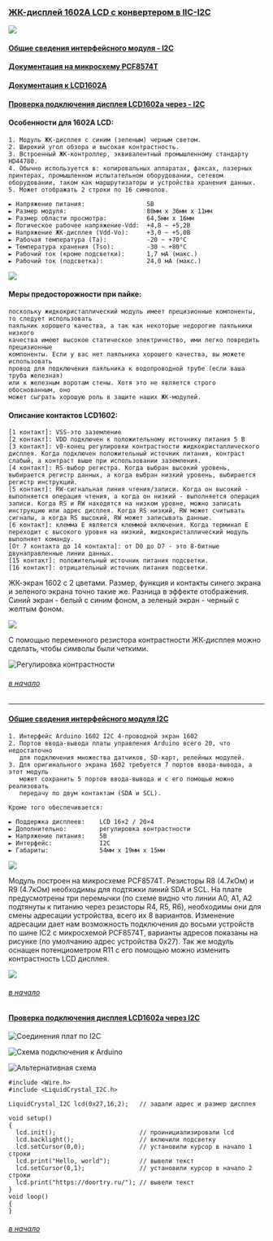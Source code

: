 ### [ЖК-дисплей 1602A LCD с конвертером в IIC-I2C](https://aliexpress.ru/item/1005006082912057.html?spm=a2g2w.orderdetail.0.0.4d164aa6hyjl0Z)

![](ocrView.jpg)

#### [Общие сведения интерфейсного модуля - I2C](#%D0%BE%D0%B1%D1%89%D0%B8%D0%B5-%D1%81%D0%B2%D0%B5%D0%B4%D0%B5%D0%BD%D0%B8%D1%8F-%D0%B8%D0%BD%D1%82%D0%B5%D1%80%D1%84%D0%B5%D0%B9%D1%81%D0%BD%D0%BE%D0%B3%D0%BE-%D0%BC%D0%BE%D0%B4%D1%83%D0%BB%D1%8F-i2c)
#### [Документация на микросхему PCF8574T](PCF8574T-Datasheet.pdf)
#### [Документация к LCD1602A](LCD1602A-Datasheet-v1.2.pdf)
#### [Проверка подключения дисплея LCD1602a через - I2C](#%D0%BF%D1%80%D0%BE%D0%B2%D0%B5%D1%80%D0%BA%D0%B0-%D0%BF%D0%BE%D0%B4%D0%BA%D0%BB%D1%8E%D1%87%D0%B5%D0%BD%D0%B8%D1%8F-%D0%B4%D0%B8%D1%81%D0%BF%D0%BB%D0%B5%D1%8F-lcd1602a-%D1%87%D0%B5%D1%80%D0%B5%D0%B7-i2c)

#### Особенности для 1602A LCD:
```
1. Модуль ЖК-дисплея с синим (зеленым) черным светом.
2. Широкий угол обзора и высокая контрастность.
3. Встроенный ЖК-контроллер, эквивалентный промышленному стандарту HD44780.
4. Обычно используется в: копировальных аппаратах, факсах, лазерных принтерах, промышленном испытательном оборудовании, сетевом оборудовании, таком как маршрутизаторы и устройства хранения данных.
5. Может отображать 2 строки по 16 символов.
```

```
► Напряжение питания:                 5В
► Размер модуля:                      80мм x 36мм x 11мм
► Размер области просмотра:           64,5мм x 16мм
► Логическое рабочее напряжение-Vdd:  +4,8 ~ +5,2В
► Напряжение ЖК-дисплея (Vdd-Vo):     +3,0 ~ +5,0В
► Рабочая температура (Ta):           -20 ~ +70°C
► Температура хранения (Tso):         -30 ~ +80°C
► Рабочий ток (кроме подсветки):      1,7 мА (макс.)
► Рабочий ток (подсветка):            24,0 мА (макс.)
```

![](ocr.jpg)

#### Меры предосторожности при пайке: 

```
поскольку жидкокристаллический модуль имеет прецизионные компоненты, то следует использовать
паяльник хорошего качества, а так как некоторые недорогие паяльники низкого
качества имеют высокое статическое электричество, ими легко повредить прецизионные 
компоненты. Если у вас нет паяльника хорошего качества, вы можете использовать
провод для подключения паяльника к водопроводной трубе (если ваша труба железная) 
или к железным воротам стены. Хотя это не является строго обоснованным, оно
может сыграть хорошую роль в защите наших ЖК-модулей.
```

#### Описание контактов LCD1602: 
```
[1 контакт]: VSS-это заземление 
[2 контакт]: VDD подключен к положительному источнику питания 5 В 
[3 контакт]: v0-конец регулировки контрастности жидкокристаллического дисплея. Когда подключен положительный источник питания, контраст слабый, а контраст выше при использовании заземления. 
[4 контакт]: RS-выбор регистра. Когда выбран высокий уровень, выбирается регистр данных, а когда выбран низкий уровень, выбирается регистр инструкций.
[5 контакт]: RW-сигнальная линия чтения/записи. Когда он высокий - выполняется операция чтения, а когда он низкий - выполняется операция записи. Когда RS и RW находятся на низком уровне, можно записать инструкцию или адрес дисплея. Когда RS низкий, RW может считывать сигналы, а когда RS высокий, RW может записывать данные. 
[6 контакт]: клемма E является клеммой включения. Когда терминал E переходит с высокого уровня на низкий, жидкокристаллический модуль выполняет команду. 
[От 7 контакта до 14 контакта]: от D0 до D7 - это 8-битные двунаправленные линии данных.
[15 контакт]: положительный источник питания подсветки. 
[16 контакт]: отрицательный источник питания подсветки.
```

ЖК-экран 1602 с 2 цветами. Размер, функция и контакты синего экрана и зеленого экрана точно такие же. Разница в эффекте отображения. Синий экран - белый с синим фоном, а зеленый экран - черный с желтым фоном. 

![](Display1602.jpg)

C помощью переменного резистора контрастности ЖК-дисплея можно сделать, чтобы символы были четкими.

![Регулировка контрастности](AdjastContrast.jpg)

###### [в начало](#%D0%B6%D0%BA-%D0%B4%D0%B8%D1%81%D0%BF%D0%BB%D0%B5%D0%B9-1602a-lcd-%D1%81-%D0%BA%D0%BE%D0%BD%D0%B2%D0%B5%D1%80%D1%82%D0%B5%D1%80%D0%BE%D0%BC-%D0%B2-iic-i2c)

---
#### [Общие сведения интерфейсного модуля I2C](https://robotchip.ru/obzor-interfeysnogo-modulya-i2c/)

```
1. Интерфейс Arduino 1602 I2C 4-проводной экран 1602
2. Портов ввода-вывода платы управления Arduino всего 20, что недостаточно 
   для подключения множества датчиков, SD-карт, релейных модулей.
3. Для оригинального экрана 1602 требуется 7 портов ввода-вывода, а этот модуль
   может сохранить 5 портов ввода-вывода и с его помощью можно реализовать
   передачу по двум контактам (SDA и SCL).
   
Кроме того обеспечивается:

► Поддержка дисплеев:    LCD 16×2 / 20×4
► Дополнительно:         регулировка контрастности
► Напряжение питания:    5В
► Интерфейс:             I2C
► Габариты:              54мм x 19мм x 15мм
```

![](im-i2c.jpg)

Модуль построен на микросхеме PCF8574T. Резисторы R8 (4.7кОм) и R9 (4.7кОм) необходимы для подтяжки линий SDA и SCL. На плате предусмотрены три перемычки (по схеме видно что линии A0, A1, A2 подтянуты к питанию через резисторы R4, R5, R6), необходимы они для смены адресации устройства, всего их 8 вариантов. Изменение адресации дает нам возможность подключения до восьми устройств по шине IC2 c микросхемой PCF8574T, варианты адресов показаны на рисунке (по умолчанию адрес устройства 0x27). Так же модуль оснащен потенциометром R11 с его помощью можно изменить контрастность LCD дисплея.

![](adresacija.jpg)

###### [в начало](#%D0%B6%D0%BA-%D0%B4%D0%B8%D1%81%D0%BF%D0%BB%D0%B5%D0%B9-1602a-lcd-%D1%81-%D0%BA%D0%BE%D0%BD%D0%B2%D0%B5%D1%80%D1%82%D0%B5%D1%80%D0%BE%D0%BC-%D0%B2-iic-i2c)


#### [Проверка подключения дисплея LCD1602a через I2C](LCD1602aWithI2C/LCD1602aWithI2C.ino)

![Соединения плат по I2C](soedinenija.jpg)

![Схема подключения к Arduino](shema-podkliuchenija.jpg)

![Альтернативная схема](alternativnaja-shema.jpg)

```
#include <Wire.h>
#include <LiquidCrystal_I2C.h> 
 
LiquidCrystal_I2C lcd(0x27,16,2);   // задали адрес и размер дисплея
 
void setup()
{
  lcd.init();                       // проинициализировали lcd    
  lcd.backlight();                  // включили подсветку
  lcd.setCursor(0,0);               // установили курсор в начало 1 строки
  lcd.print("Hello, world");        // вывели текст
  lcd.setCursor(0,1);               // установили курсор в начало 2 строки
  lcd.print("https://doortry.ru/"); // вывели текст
}
void loop()
{
}

```

###### [в начало](#%D0%B6%D0%BA-%D0%B4%D0%B8%D1%81%D0%BF%D0%BB%D0%B5%D0%B9-1602a-lcd-%D1%81-%D0%BA%D0%BE%D0%BD%D0%B2%D0%B5%D1%80%D1%82%D0%B5%D1%80%D0%BE%D0%BC-%D0%B2-iic-i2c)
